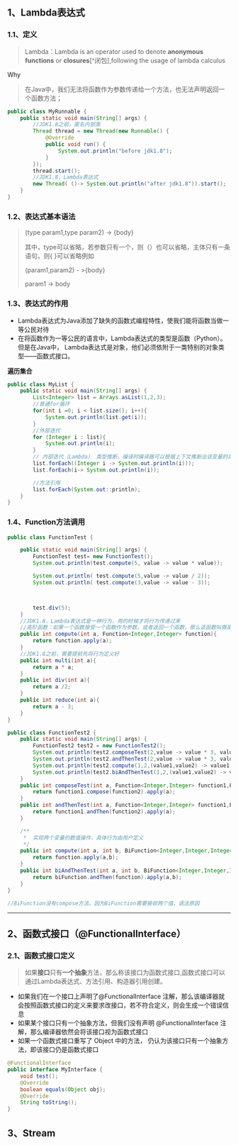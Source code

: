 ## 1、Lambda表达式

### 1.1、定义

> Lambda：Lambda is an operator used to denote **anonymous functions** or **closures**[^闭包],following the usage of lambda calculus

Why

> 在Java中，我们无法将函数作为参数传递给一个方法，也无法声明返回一个函数方法；

```java
public class MyRunnable {
    public static void main(String[] args) {
		//JDK1.8之前，匿名内部类
        Thread thread = new Thread(new Runnable() {
            @Override
            public void run() {
                System.out.println("before jdk1.8");
            }
        });
        thread.start();
		//JDK1.8，Lambda表达式
        new Thread( ()-> System.out.println("after jdk1.8")).start();
    }
}

```

### 1.2、表达式基本语法

> (type param1,type param2) -> {body}
>
> 其中，type可以省略，若参数只有一个，则（）也可以省略，主体只有一条语句，则{ }可以省略例如
>
> (param1,param2) - >{body} 
>
> param1 -> body

### 1.3、表达式的作用

- Lambda表达式为Java添加了缺失的函数式编程特性，使我们能将函数当做一等公民对待
- 在将函数作为一等公民的语言中，Lambda表达式的类型是函数（Python）。但是在Java中， Lambda表达式是对象，他们必须依附于一类特别的对象类型——函数式接口。

**遍历集合**

```java
public class MyList {
    public static void main(String[] args) {
        List<Integer> list = Arrays.asList(1,2,3);
        //普通for循环
        for(int i =0; i < list.size(); i++){
            System.out.println(list.get(i));
        }
        //外部迭代
        for (Integer i : list){
            System.out.println(i);
        }
        // 内部迭代（Lambda） 类型推断，编译时编译器可以根据上下文推断出该变量的类型
        list.forEach((Integer i -> System.out.println(i)));
        list.forEach(i-> System.out.println(i));

        //方法引用
        list.forEach(System.out::println);
    }
}
```

### **1.4、Function方法调用**

```java
public class FunctionTest {

    public static void main(String[] args) {
        FunctionTest test= new FunctionTest();
        System.out.println(test.compute(5, value -> value * value));

        System.out.println( test.compute(5,value -> value / 2));
        System.out.println( test.compute(3,value -> value - 3));



        test.div(5);
    }
	//JDK1.8，Lambda表达式是一种行为，用的时候才将行为传递过来
    //高阶函数：如果一个函数接受一个函数作为参数，或者返回一个函数，那么该函数叫做高阶函数
    public int compute(int a, Function<Integer,Integer> function){
        return function.apply(a);
    }
    //JDK1.8之前，需要提前先将行为定义好
    public int multi(int a){
        return a * a;
    }
    public int div(int a){
        return a /2;
    }
    public int reduce(int a){
        return a - 3;
    }
}
```

```java
public class FunctionTest2 {
    public static void main(String[] args) {
        FunctionTest2 test2 = new FunctionTest2();
        System.out.println(test2.composeTest(2,value -> value * 3, value -> value * value));  //12
        System.out.println(test2.andThenTest(2,value -> value * 3, value -> value * value));  //36
        System.out.println(test2.compute(1,2,(value1,value2) -> value1 + value2));//3
		System.out.println(test2.biAndThenTest(1,2,(value1,value2) -> value1 + value2,value -> value * value));  //9
    }
    public int composeTest(int a, Function<Integer,Integer> function1,Function<Integer,Integer> function2){
        return function1.compose(function2).apply(a);
    }
    public int andThenTest(int a, Function<Integer,Integer> function1,Function<Integer,Integer> function2){
        return function1.andThen(function2).apply(a);
    }

    /**
     *  实现两个变量的数值操作，具体行为由用户定义
     */
    public int compute(int a, int b, BiFunction<Integer,Integer,Integer> function){
        return function.apply(a,b);
    }
    public int biAndThenTest(int a, int b, BiFunction<Integer,Integer,Integer> biFunction, Function<Integer,Integer> function){
        return biFunction.andThen(function).apply(a,b);
    }
}

//BiFunction没有compose方法，因为BiFunction需要接收两个值，语法原因
```





---



## 2、函数式接口（@FunctionalInterface）

### 2.1、函数式接口定义

> 如果**接口**只有**一个抽象**方法，那么称该接口为函数式接口,函数式接口可以通过Lambda表达式、方法引用、构造器引用创建。

- 如果我们在一个接口上声明了@FunctionalInterface 注解，那么该编译器就会按照函数式接口的定义来要求改接口，若不符合定义，则会生成一个错误信息
- 如果某个接口只有一个抽象方法，但我们没有声明 @FunctionalInterface 注解，那么编译器依然会将该接口视为函数式接口
- 如果一个函数式接口重写了 Object 中的方法， 仍认为该接口只有一个抽象方法，即该接口仍是函数式接口

```java
@FunctionalInterface
public interface MyInterface {
    void test();
    @Override
    boolean equals(Object obj);
    @Override
    String toString();
}
```



## 3、Stream

